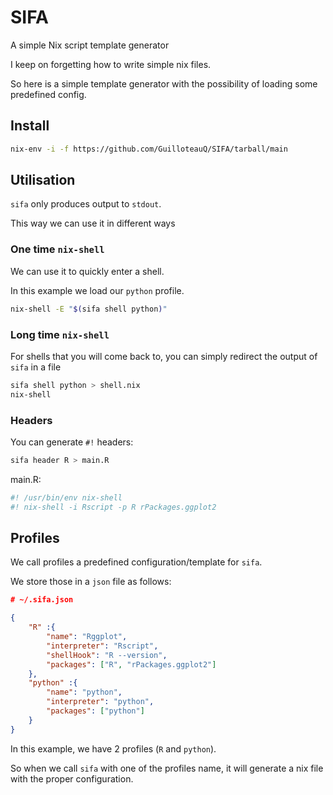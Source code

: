# SIFA
A simple Nix script template generator

I keep on forgetting how to write simple nix files.

So here is a simple template generator with the possibility of loading some predefined config.

## Install

```bash
nix-env -i -f https://github.com/GuilloteauQ/SIFA/tarball/main
```

## Utilisation

`sifa` only produces output to `stdout`.

This way we can use it in different ways

### One time `nix-shell`

We can use it to quickly enter a shell.

In this example we load our `python` profile.

```bash
nix-shell -E "$(sifa shell python)"
```

### Long time `nix-shell`

For shells that you will come back to, you can simply redirect the output of `sifa` in a file

```bash
sifa shell python > shell.nix
nix-shell
```

### Headers

You can generate `#!` headers:

```bash
sifa header R > main.R
```

main.R:

```R
#! /usr/bin/env nix-shell
#! nix-shell -i Rscript -p R rPackages.ggplot2
```

## Profiles

We call profiles a predefined configuration/template for `sifa`.

We store those in a `json` file as follows:

```json
# ~/.sifa.json

{
    "R" :{
        "name": "Rggplot",
        "interpreter": "Rscript",
        "shellHook": "R --version",
        "packages": ["R", "rPackages.ggplot2"]
    },
    "python" :{
        "name": "python",
        "interpreter": "python",
        "packages": ["python"]
    }
}
```

In this example, we have 2 profiles (`R` and `python`).

So when we call `sifa` with one of the profiles name, it will generate a nix file with the proper configuration.

